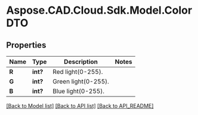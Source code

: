 # Aspose.CAD.Cloud.Sdk.Model.ColorDTO
## Properties

Name | Type | Description | Notes
------------ | ------------- | ------------- | -------------
**R** | **int?** | Red light(0-255). | 
**G** | **int?** | Green light(0-255). | 
**B** | **int?** | Blue light(0-255). | 

[[Back to Model list]](API_README.md#documentation-for-models) [[Back to API list]](API_README.md#documentation-for-api-endpoints) [[Back to API_README]](API_README.md)

